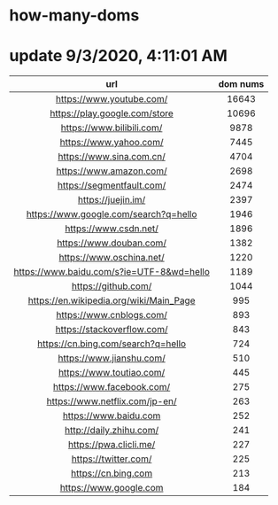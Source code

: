 # how-many-doms

# update 9/3/2020, 4:11:01 AM

url | dom nums
:-: | :-:
https://www.youtube.com/ | 16643
https://play.google.com/store | 10696
https://www.bilibili.com/ | 9878
https://www.yahoo.com/ | 7445
https://www.sina.com.cn/ | 4704
https://www.amazon.com/ | 2698
https://segmentfault.com/ | 2474
https://juejin.im/ | 2397
https://www.google.com/search?q=hello | 1946
https://www.csdn.net/ | 1896
https://www.douban.com/ | 1382
https://www.oschina.net/ | 1220
https://www.baidu.com/s?ie=UTF-8&wd=hello | 1189
https://github.com/ | 1044
https://en.wikipedia.org/wiki/Main_Page | 995
https://www.cnblogs.com/ | 893
https://stackoverflow.com/ | 843
https://cn.bing.com/search?q=hello | 724
https://www.jianshu.com/ | 510
https://www.toutiao.com/ | 445
https://www.facebook.com/ | 275
https://www.netflix.com/jp-en/ | 263
https://www.baidu.com | 252
http://daily.zhihu.com/ | 241
https://pwa.clicli.me/ | 227
https://twitter.com/ | 225
https://cn.bing.com | 213
https://www.google.com | 184
